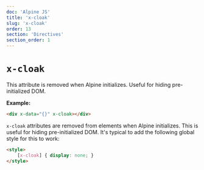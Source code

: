 ```yaml
---
doc: 'Alpine JS'
title: 'x-cloak'
slug: 'x-cloak'
order: 13
section: 'Directives'
section_order: 1
---
```


# `x-cloak`

This attribute is removed when Alpine initializes. Useful for hiding pre-initialized DOM.

**Example:** 

```html
<div x-data="{}" x-cloak></div>
```

`x-cloak` attributes are removed from elements when Alpine initializes. This is useful for hiding pre-initialized DOM. It's typical to add the following global style for this to work:

```html
<style>
    [x-cloak] { display: none; }
</style>
```
